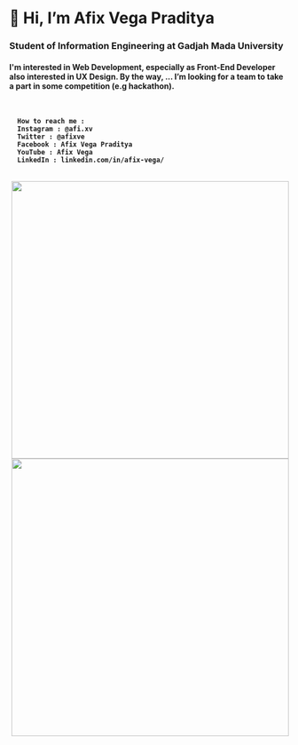 <h1>👋 Hi, I’m Afix Vega Praditya 
<h3>Student of Information Engineering at Gadjah Mada University
    
<h4>I'm interested in Web Development, especially as Front-End Developer also interested in UX Design. By the way, ... I’m looking for a team to take a part in some competition (e.g hackathon). <br /> <br /> <br />

      How to reach me :
      Instagram : @afi.xv
      Twitter : @afixve
      Facebook : Afix Vega Praditya
      YouTube : Afix Vega
      LinkedIn : linkedin.com/in/afix-vega/ 
      
<br /> 
 
<img align="right" width="500px" src="https://github-readme-stats.vercel.app/api/top-langs/?username=afixv&theme=material-palenight&layout=compact" />
<img align="right" width="500px" src="https://github-readme-stats.vercel.app/api?username=afixv&show_icons=true&theme=material-palenight" />

<!---
afixv/afixv is a ✨ special ✨ repository because its `README.md` (this file) appears on your GitHub profile.
You can click the Preview link to take a look at your changes.
--->
